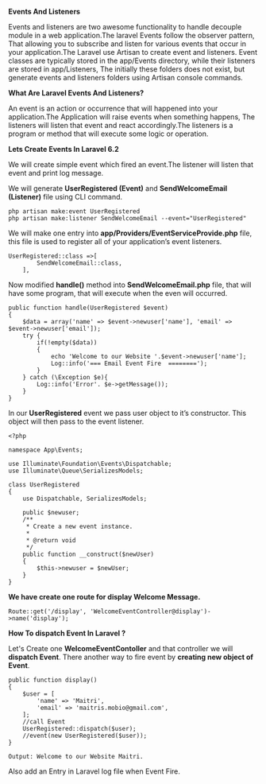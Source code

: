 **Events And Listeners**

Events and listeners are two awesome functionality to handle decouple module in a web application.The laravel Events follow the observer pattern, 
That allowing you to subscribe and listen for various events that occur in your application.The Laravel use Artisan to create event and listeners.
Event classes are typically stored in the app/Events directory, while their listeners are stored in app/Listeners, The initially these folders does 
not exist, but generate events and listeners folders using Artisan console commands.

**What Are Laravel Events And Listeners?**

An event is an action or occurrence that will happened into your application.The Application will raise events when something happens, 
The listeners will listen that event and react accordingly.The listeners is a program or method that will execute some logic or operation.

**Lets Create Events In Laravel 6.2**

We will create simple event which fired an event.The listener will listen that event and print log message.

We will generate **UserRegistered (Event)** and **SendWelcomeEmail (Listener)** file using CLI command.

    php artisan make:event UserRegistered
    php artisan make:listener SendWelcomeEmail --event="UserRegistered"

We will make one entry into **app/Providers/EventServiceProvide.php** file, this file is used to register all of your application’s event listeners.

    UserRegistered::class =>[
            SendWelcomeEmail::class,
        ],
        
Now modified **handle()** method into **SendWelcomeEmail.php** file, that will have some program, that will execute when the even will occurred.

    public function handle(UserRegistered $event)
    {
        $data = array('name' => $event->newuser['name'], 'email' => $event->newuser['email']);
        try {
            if(!empty($data))
            {
                echo 'Welcome to our Website '.$event->newuser['name'];
                Log::info('=== Email Event Fire  ========');
            }
        } catch (\Exception $e){
            Log::info('Error'. $e->getMessage());
        }
    }
In our **UserRegistered** event we pass user object to it’s constructor. This object will then pass to the event listener.

    <?php

    namespace App\Events;

    use Illuminate\Foundation\Events\Dispatchable;
    use Illuminate\Queue\SerializesModels;

    class UserRegistered
    {
        use Dispatchable, SerializesModels;
    
        public $newuser;
        /**
         * Create a new event instance.
         *
         * @return void
         */
        public function __construct($newUser)
        {
            $this->newuser = $newUser;
        }
    }

**We have create one route for display Welcome Message.**

    Route::get('/display', 'WelcomeEventController@display')->name('display');

**How To dispatch Event In Laravel ?**

Let's Create one **WelcomeEventContoller** and that controller we will **dispatch Event**.
There another way to fire event by **creating new object of Event**.

    public function display()
    {
        $user = [
            'name' => 'Maitri',
            'email' => 'maitris.mobio@gmail.com',
        ];
        //call Event
        UserRegistered::dispatch($user);
        //event(new UserRegistered($user));
    }

    Output: Welcome to our Website Maitri.

Also add an Entry in Laravel log file when Event Fire.
